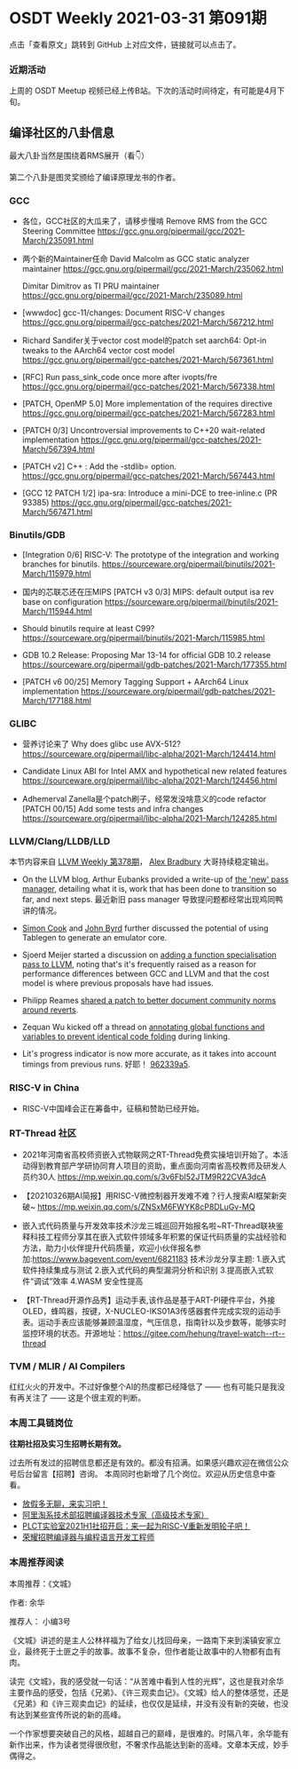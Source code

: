 # OSDT Weekly 2021-03-31 第091期

点击「查看原文」跳转到 GitHub 上对应文件，链接就可以点击了。

### 近期活动

上周的 OSDT Meetup 视频已经上传B站。下次的活动时间待定，有可能是4月下旬。

## 编译社区的八卦信息

最大八卦当然是围绕着RMS展开（看👇）

第二个八卦是图灵奖颁给了编译原理龙书的作者。

### GCC

- 各位，GCC社区的大瓜来了，请移步慢啃
  Remove RMS from the GCC Steering Committee
  https://gcc.gnu.org/pipermail/gcc/2021-March/235091.html

- 两个新的Maintainer任命
  David Malcolm as GCC static analyzer maintainer
  https://gcc.gnu.org/pipermail/gcc/2021-March/235062.html

  Dimitar Dimitrov as TI PRU maintainer
  https://gcc.gnu.org/pipermail/gcc/2021-March/235089.html

- [wwwdoc] gcc-11/changes: Document RISC-V changes
  https://gcc.gnu.org/pipermail/gcc-patches/2021-March/567212.html

- Richard Sandifer关于vector cost model的patch set
  aarch64: Opt-in tweaks to the AArch64 vector cost model
  https://gcc.gnu.org/pipermail/gcc-patches/2021-March/567361.html

- [RFC] Run pass_sink_code once more after ivopts/fre
  https://gcc.gnu.org/pipermail/gcc-patches/2021-March/567338.html

- [PATCH, OpenMP 5.0] More implementation of the requires directive
  https://gcc.gnu.org/pipermail/gcc-patches/2021-March/567283.html

- [PATCH 0/3] Uncontroversial improvements to C++20 wait-related implementation
  https://gcc.gnu.org/pipermail/gcc-patches/2021-March/567394.html

- [PATCH v2] C++ : Add the -stdlib= option.
  https://gcc.gnu.org/pipermail/gcc-patches/2021-March/567443.html

- [GCC 12 PATCH 1/2] ipa-sra: Introduce a mini-DCE to tree-inline.c (PR 93385)
  https://gcc.gnu.org/pipermail/gcc-patches/2021-March/567471.html

### Binutils/GDB

- [Integration 0/6] RISC-V: The prototype of the integration and working branches for binutils.
  https://sourceware.org/pipermail/binutils/2021-March/115979.html

- 国内的芯联芯还在压MIPS
  [PATCH v3 0/3] MIPS: default output isa rev base on configuration
  https://sourceware.org/pipermail/binutils/2021-March/115944.html

- Should binutils require at least C99?
  https://sourceware.org/pipermail/binutils/2021-March/115985.html

- GDB 10.2 Release: Proposing Mar 13-14 for official GDB 10.2 release
  https://sourceware.org/pipermail/gdb-patches/2021-March/177355.html

- [PATCH v6 00/25] Memory Tagging Support + AArch64 Linux implementation
  https://sourceware.org/pipermail/gdb-patches/2021-March/177188.html

### GLIBC

- 营养讨论来了 Why does glibc use AVX-512?
  https://sourceware.org/pipermail/libc-alpha/2021-March/124414.html

- Candidate Linux ABI for Intel AMX and hypothetical new related features
  https://sourceware.org/pipermail/libc-alpha/2021-March/124456.html

- Adhemerval Zanella是个patch刷子，经常发没啥意义的code refactor
  [PATCH 00/15] Add some tests and infra changes
  https://sourceware.org/pipermail/libc-alpha/2021-March/124285.html

### LLVM/Clang/LLDB/LLD

本节内容来自 [LLVM Weekly 第378期](http://llvmweekly.org/issue/378)，
[Alex Bradbury](https://www.linkedin.com/in/alex-bradbury/) 大哥持续稳定输出。

* On the LLVM blog, Arthur Eubanks provided a write-up of [the 'new' pass manager](https://blog.llvm.org/posts/2021-03-26-the-new-pass-manager/), detailing what it is, work that has been done to transition so far, and next steps.
  最近新旧 pass manager 导致提问题都经常出现鸡同鸭讲的情况。


* [Simon Cook](https://lists.llvm.org/pipermail/llvm-dev/2021-March/149367.html) and  [John  Byrd](https://lists.llvm.org/pipermail/llvm-dev/2021-March/149479.html) further discussed the potential of using Tablegen to generate an emulator core.

* Sjoerd Meijer started a discussion on [adding a function specialisation pass
  to LLVM](https://lists.llvm.org/pipermail/llvm-dev/2021-March/149380.html),
  noting that's it's frequently raised as a reason for performance differences
  between GCC and LLVM and that the cost model is where previous proposals
  have had issues.

* Philipp Reames [shared a patch to better document community norms around reverts](https://lists.llvm.org/pipermail/llvm-dev/2021-March/149409.html).

* Zequan Wu kicked off a thread on [annotating global functions and variables to prevent identical code folding](https://lists.llvm.org/pipermail/llvm-dev/2021-March/149352.html) during linking.

* Lit's progress indicator is now more accurate, as it takes into account timings from previous runs.
  好耶！ [962339a5](https://reviews.llvm.org/rG962339a5eca2).

### RISC-V in China

* RISC-V中国峰会正在筹备中，征稿和赞助已经开始。

### RT-Thread 社区
- 2021年河南省高校师资嵌入式物联网之RT-Thread免费实操培训开始了。本活动得到教育部产学研协同育人项目的资助，重点面向河南省高校教师及研发人员约30人 https://mp.weixin.qq.com/s/3v6FbI52JTM9R22CVA3dcA

- 【20210326期AI简报】用RISC-V微控制器开发难不难？行人搜索AI框架新突破~ https://mp.weixin.qq.com/s/ZNSxM6FWYK8cP8DLuGv-MQ

- 嵌入式代码质量与开发效率技术沙龙三城巡回开始报名啦~RT-Thread联袂鉴释科技工程师分享其在嵌入式软件领域多年积累的保证代码质量的实战经验和方法，助力小伙伴提升代码质量，欢迎小伙伴报名参加:https://www.bagevent.com/event/6821183
  技术沙龙分享主题:
  1.嵌入式软件持续集成与测试
  2.嵌入式代码的典型漏洞分析和识别
  3.提高嵌入式软件“调试”效率
  4.WASM 安全性提高

- 【RT-Thread开源作品秀】运动手表,该作品是基于ART-PI硬件平台，外接OLED，蜂鸣器，按键，X-NUCLEO-IKS01A3传感器套件完成实现的运动手表。运动手表应该能够兼顾温湿度，气压信息，指南针以及步数等，能够实时监控环境的状态。开源地址：https://gitee.com/hehung/travel-watch--rt--thread

### TVM / MLIR / AI Compilers

红红火火的开发中。不过好像整个AI的热度都已经降低了 —— 也有可能只是我没有再关注了 —— 这是个很主观的判断。

### 本周工具链岗位

**往期社招及实习生招聘长期有效。**

过去所有发过的招聘信息都还是有效的。都没有招满。如果感兴趣欢迎在微信公众号后台留言【招聘】咨询。
本周同时也新增了几个岗位。欢迎从历史信息中查看。

- [放假多无聊，来实习吧！](https://mp.weixin.qq.com/s/pWjPrHtaWnzWbPfqqcX1cQ)
- [阿里淘系技术部招聘编译器技术专家（高级技术专家）](https://mp.weixin.qq.com/s/Yr_XA_L9fCI8IvhuudwTkQ)
- [PLCT实验室2021H1社招开启：来一起为RISC-V重新发明轮子吧！](https://mp.weixin.qq.com/s/9BUJ1-LbHGm-Lhs_Lavzjw)
- [荣耀招聘编译器与编程语言开发工程师](https://mp.weixin.qq.com/s/XaLAhjLP6fhj3Vl-mUjXng)

### 本周推荐阅读

本周推荐：《文城》

作者:  余华

推荐人： 小编3号

《文城》讲述的是主人公林祥福为了给女儿找回母亲，一路南下来到溪镇安家立业，最终死于土匪之手的故事。故事不复杂，但作者能让故事中的人物都有血有肉。

读完《文城》，我的感受就一句话：“从苦难中看到人性的光辉”，这也是我对余华主要作品的感受，包括《兄弟》、《许三观卖血记》。《文城》给人的整体感觉，还是《兄弟》和《许三观卖血记》的延续，也仅仅是延续，并没有没有新的突破，也没有达到某些宣传所说的新的高峰。

一个作家想要突破自己的风格，超越自己的巅峰，是很难的。时隔八年，余华能有新作出来，作为读者觉得很欣慰，不奢求作品能达到新的高峰。文章本天成，妙手偶得之。
